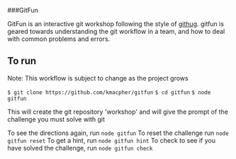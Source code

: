 ###GitFun

GitFun is an interactive git workshop following the style of [githug](). gitfun is geared towards understanding the git workflow in a team, and how to deal with common problems and errors.

## To run

Note: This workflow is subject to change as the project grows

`$ git clone https://github.com/kmacpher/gitfun`
`$ cd gitfun`
`$ node gitfun`

This will create the git repository 'workshop' and will give the prompt of the challenge you must solve with git

To see the directions again, run `node gitfun`
To reset the challenge run `node gitfun reset`
To get a hint, run `node gitfun hint`
To check to see if you have solved the challenge, run `node gitfun check`
